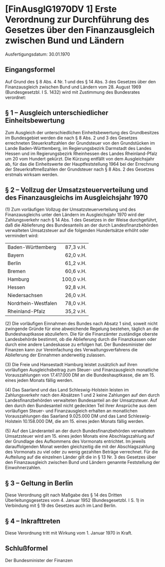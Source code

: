 # [FinAusglG1970DV 1] Erste Verordnung zur Durchführung des Gesetzes über den Finanzausgleich zwischen Bund und Ländern

Ausfertigungsdatum: 30.01.1970

 

## Eingangsformel

Auf Grund des § 8 Abs. 4 Nr. 1 und des § 14 Abs. 3 des Gesetzes über den Finanzausgleich zwischen Bund und Ländern vom 28. August 1969 (Bundesgesetzbl. I S. 1432) wird mit Zustimmung des Bundesrates verordnet:


## § 1 – Ausgleich unterschiedlicher Einheitsbewertung

Zum Ausgleich der unterschiedlichen Einheitsbewertung des Grundbesitzes im Bundesgebiet werden die nach § 8 Abs. 2 und 3 des Gesetzes errechneten Steuerkraftzahlen der Grundsteuer von den Grundstücken im Lande Baden-Württemberg, im Regierungsbezirk Darmstadt des Landes Hessen und im Regierungsbezirk Rheinhessen des Landes Rheinland-Pfalz um 20 vom Hundert gekürzt. Die Kürzung entfällt von dem Ausgleichsjahr ab, für das die Einheitswerte der Hauptfeststellung 1964 bei der Errechnung der Steuerkraftmeßzahlen der Grundsteuer nach § 8 Abs. 2 des Gesetzes erstmals wirksam werden.


## § 2 – Vollzug der Umsatzsteuerverteilung und des Finanzausgleichs im Ausgleichsjahr 1970

(1) Zum vorläufigen Vollzug der Umsatzsteuerverteilung und des Finanzausgleichs unter den Ländern im Ausgleichsjahr 1970 wird der Zahlungsverkehr nach § 14 Abs. 1 des Gesetzes in der Weise durchgeführt, daß die Ablieferung des Bundesanteils an der durch Landesfinanzbehörden verwalteten Umsatzsteuer auf die folgenden Hundertsätze erhöht oder vermindert wird:  

|                     |            |
|:--------------------|-----------:|
| Baden-Württemberg   |  87,3 v.H. |
| Bayern              |  62,0 v.H. |
| Berlin              |  61,2 v.H. |
| Bremen              |  60,6 v.H. |
| Hamburg             | 100,0 v.H. |
| Hessen              |  92,8 v.H. |
| Niedersachsen       |  26,0 v.H. |
| Nordrhein-Westfalen |  78,0 v.H. |
| Rheinland-Pfalz     |  35,2 v.H. |

(2) Die vorläufigen Einnahmen des Bundes nach Absatz 1 sind, soweit nicht zwingende Gründe für eine abweichende Regelung bestehen, täglich an die Bundeshauptkasse abzuliefern. Die für die Finanzämter zuständige oberste Landesbehörde bestimmt, ob die Ablieferung durch die Finanzkassen oder durch eine andere Landeskasse zu erfolgen hat. Der Bundesminister der Finanzen kann zur Vereinfachung des Verwaltungsverfahrens die Ablieferung der Einnahmen anderweitig zulassen.

(3) Die Freie und Hansestadt Hamburg leistet zusätzlich auf ihren vorläufigen Ausgleichsbeitrag zum Steuer- und Finanzausgleich monatliche Vorauszahlungen von 17.417.000 DM an die Bundeshauptkasse, die am 15. eines jeden Monats fällig werden.

(4) Das Saarland und das Land Schleswig-Holstein leisten im Zahlungsverkehr nach den Absätzen 1 und 2 keine Zahlungen auf den durch Landesfinanzbehörden verwalteten Bundesanteil an der Umsatzsteuer. Auf den durch den Bundesanteil nicht gedeckten Teil ihrer Ansprüche aus dem vorläufigen Steuer- und Finanzausgleich erhalten an monatlichen Vorauszahlungen das Saarland 9.025.000 DM und das Land Schleswig-Holstein 10.158.000 DM, die am 15. eines jeden Monats fällig werden.

(5) Auf den Länderanteil an der durch Bundesfinanzbehörden verwalteten Umsatzsteuer wird am 15. eines jeden Monats eine Abschlagszahlung auf der Grundlage des Aufkommens des Vormonats entrichtet. Im jeweils darauffolgenden Monat werden gleichzeitig die mit der Abschlagszahlung des Vormonats zu viel oder zu wenig gezahlten Beträge verrechnet. Für die Aufteilung auf die einzelnen Länder gilt die in § 13 Nr. 3 des Gesetzes über den Finanzausgleich zwischen Bund und Ländern genannte Feststellung der Einwohnerzahlen.


## § 3 – Geltung in Berlin

Diese Verordnung gilt nach Maßgabe des § 14 des Dritten Überleitungsgesetzes vom 4. Januar 1952 (Bundesgesetzbl. I S. 1) in Verbindung mit § 19 des Gesetzes auch im Land Berlin.


## § 4 – Inkrafttreten

Diese Verordnung tritt mit Wirkung vom 1. Januar 1970 in Kraft.


## Schlußformel

Der Bundesminister der Finanzen
